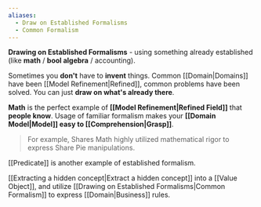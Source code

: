 ```yaml
---
aliases:
  - Draw on Established Formalisms
  - Common Formalism
---
```

**Drawing on Established Formalisms** - using something already established (like **math** / **bool algebra** / accounting).

Sometimes you **don't** have to **invent** things. Common [[Domain|Domains]] have been [[Model Refinement|Refined]], common problems have been solved. You can just **draw on what's already there**.

**Math** is the perfect example of **[[Model Refinement|Refined Field]]** that **people know**. 
Usage of familiar formalism makes your **[[Domain Model|Model]] easy to [[Comprehension|Grasp]]**. 

> For example, Shares Math highly utilized mathematical rigor to express Share Pie manipulations. 

[[Predicate]] is another example of established formalism.

[[Extracting a hidden concept|Extract a hidden concept]] into a [[Value Object]], and utilize [[Drawing on Established Formalisms|Common Formalism]] to express [[Domain|Business]] rules.
